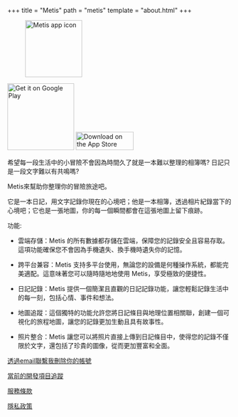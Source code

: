 +++
title = "Metis"
path = "metis"
template = "about.html"
+++

<figure>
<img src="/metis.png" width="128" alt="Metis app icon"/>
</figure>

<a href='https://play.google.com/store/apps/details?id=com.larryhsiao.metis_app&pcampaignid=pcampaignidMKT-Other-global-all-co-prtnr-py-PartBadge-Mar2515-1'><img alt='Get it on Google Play' width="150" src='https://play.google.com/intl/en_us/badges/static/images/badges/en_badge_web_generic.png'/></a>
<a href="https://apps.apple.com/tw/app/metis-journal/id6449760097?itsct=apps_box_badge&amp;itscg=30200" style="display: inline-block; overflow: hidden;"><img src="https://tools.applemediaservices.com/api/badges/download-on-the-app-store/black/en-us?size=125x41&amp;releaseDate=1708905600" alt="Download on the App Store" style="width: 130px; height: 41.5px;"></a>

希望每一段生活中的小冒險不會因為時間久了就是一本難以整理的相簿嗎? 日記只是一段文字難以有共鳴嗎?  

Metis來幫助你整理你的冒險旅途吧。

它是一本日記，用文字記錄你現在的心境吧；他是一本相簿，透過相片紀錄當下的心境吧；它也是一張地圖，你的每一個瞬間都會在這張地圖上留下痕跡。

功能:

- 雲端存儲：Metis 的所有數據都存儲在雲端，保障您的記錄安全且容易存取。這項功能確保您不會因為手機遺失、換手機時遺失你的記憶。

- 跨平台兼容：Metis 支持多平台使用，無論您的設備是何種操作系統，都能完美適配。這意味著您可以隨時隨地地使用 Metis，享受極致的便捷性。

- 日記記錄：Metis 提供一個簡潔且直觀的日記記錄功能，讓您輕鬆記錄生活中的每一刻，包括心情、事件和想法。

- 地圖追蹤：這個獨特的功能允許您將日記條目與地理位置相關聯，創建一個可視化的旅程地圖，讓您的記錄更加生動且具有故事性。

- 照片整合：Metis 讓您可以將照片直接上傳到日記條目中，使得您的記錄不僅限於文字，還包括了珍貴的圖像，從而更加豐富和全面。


[透過email聯繫我刪除你的帳號](mailto:larryhsiao@larryhsiao.com)

[當前的開發項目追蹤](https://larryhsiao.com:9081/issues/METIS?q=%23Unresolved)

[服務條款](https://larryhsiao.com/metis/terms_of_service)

[隱私政策](https://larryhsiao.com/metis/privacy_policy)
